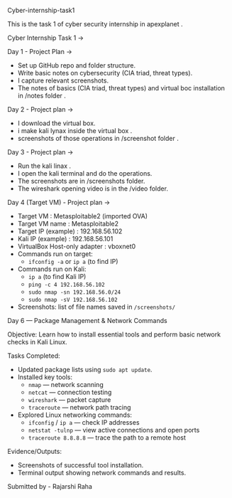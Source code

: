 Cyber-internship-task1

This is the task 1 of cyber security internship in apexplanet .

 Cyber Internship Task 1 ->

 Day 1 - Project Plan ->
- Set up GitHub repo and folder structure.
- Write basic notes on cybersecurity (CIA triad, threat types).
- I capture relevant screenshots.
- The notes of basics (CIA triad, threat types) and virtual boc installation in /notes folder .


Day 2 - Project plan ->
- I download the virtual box.
- i make kali lynax inside the virtual box .
- screenshots of those operations in /screenshot folder .


Day 3 - Project plan ->
- Run the kali linax .
- I open the kali terminal and do the operations.
- The screenshots are in /screenshots folder.
- The wireshark opening video is in the /video folder.

 Day 4 (Target VM) - Project plan ->

- Target VM : Metasploitable2 (imported OVA)
- Target VM name : Metasploitable2
- Target IP (example) : 192.168.56.102
- Kali IP (example) : 192.168.56.101
- VirtualBox Host-only adapter : vboxnet0
- Commands run on target:
  - `ifconfig -a` or `ip a` (to find IP)
- Commands run on Kali:
  - `ip a` (to find Kali IP)
  - `ping -c 4 192.168.56.102`
  - `sudo nmap -sn 192.168.56.0/24`
  - `sudo nmap -sV 192.168.56.102`
- Screenshots: list of file names saved in `/screenshots/`



 Day 6 — Package Management & Network Commands

Objective: Learn how to install essential tools and perform basic network checks in Kali Linux.

Tasks Completed:
- Updated package lists using `sudo apt update`.
- Installed key tools:
  - `nmap` — network scanning
  - `netcat` — connection testing
  - `wireshark` — packet capture
  - `traceroute` — network path tracing
- Explored Linux networking commands:
  - `ifconfig` / `ip a` — check IP addresses
  - `netstat -tulnp` — view active connections and open ports
  - `traceroute 8.8.8.8` — trace the path to a remote host

Evidence/Outputs:
- Screenshots of successful tool installation.
- Terminal output showing network commands and results.


Submitted by -
Rajarshi Raha
